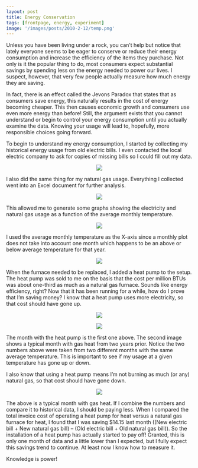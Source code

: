 ```yaml
---
layout: post
title: Energy Conservation
tags: [frontpage, energy, experiment]
image: '/images/posts/2010-2-12/temp.png'
---
```


Unless you have been living under a rock, you can’t help but notice that lately everyone seems to be eager to conserve or reduce their energy consumption and increase the efficiency of the items they purchase.  Not only is it the popular thing to do, most consumers expect substantial savings by spending less on the energy needed to power our lives.  I suspect, however, that very few people actually measure how much energy they are saving.

In fact, there is an effect called the Jevons Paradox that states that as consumers save energy, this naturally results in the cost of energy becoming cheaper.  This then causes economic growth and consumers use even more energy than before!  Still, the argument exists that you cannot understand or begin to control your energy consumption until you actually examine the data.  Knowing your usage will lead to, hopefully, more responsible choices going forward.

To begin to understand my energy consumption, I started by collecting my historical energy usage from old electric bills.  I even contacted the local electric company to ask for copies of missing bills so I could fill out my data.
<p align="center">
  <img src="/images/posts/2010-2-12/electricity.png">
</p>
I also did the same thing for my natural gas usage.  Everything I collected went into an Excel document for further analysis.
<p align="center">
  <img src="/images/posts/2010-2-12/gas.png">
</p>
This allowed me to generate some graphs showing the electricity and natural gas usage as a function of the average monthly temperature.
<p align="center">
  <img src="/images/posts/2010-2-12/elec_graph.jpg">
</p>
I used the average monthly temperature as the X-axis since a monthly plot does not take into account one month which happens to be an above or below average temperature for that year.
<p align="center">
  <img src="/images/posts/2010-2-12/gas_graph.jpg">
</p>
When the furnace needed to be replaced, I added a heat pump to the setup.  The heat pump was sold to me on the basis that the cost per million BTUs was about one-third as much as a natural gas furnace.  Sounds like energy efficiency, right?  Now that it has been running for a while, how do I prove that I’m saving money?  I know that a heat pump uses more electricity, so that cost should have gone up.
<p align="center">
  <img src="/images/posts/2010-2-12/elec_new.png">
</p>
<p align="center">
  <img src="/images/posts/2010-2-12/elec_old.png">
</p>
The month with the heat pump is the first one above.  The second image shows a typical month with gas heat from two years prior.  Notice the two numbers above were taken from two different months with the same average temperature.  This is important to see if my usage at a given temperature has gone up or down.

I also know that using a heat pump means I’m not burning as much (or any) natural gas, so that cost should have gone down.
<p align="center">
  <img src="/images/posts/2010-2-12/gas_old.png">
</p>
The above is a typical month with gas heat.  If I combine the numbers and compare it to historical data, I should be paying less.  When I compared the total invoice cost of operating a heat pump for heat versus a natural gas furnace for heat, I found that I was saving $14.15 last month ((New electric bill + New natural gas bill) – (Old electric bill + Old natural gas bill)).  So the installation of a heat pump has actually started to pay off!  Granted, this is only one month of data and a little lower than I expected, but I fully expect this savings trend to continue.  At least now I know how to measure it.  

Knowledge is power!
